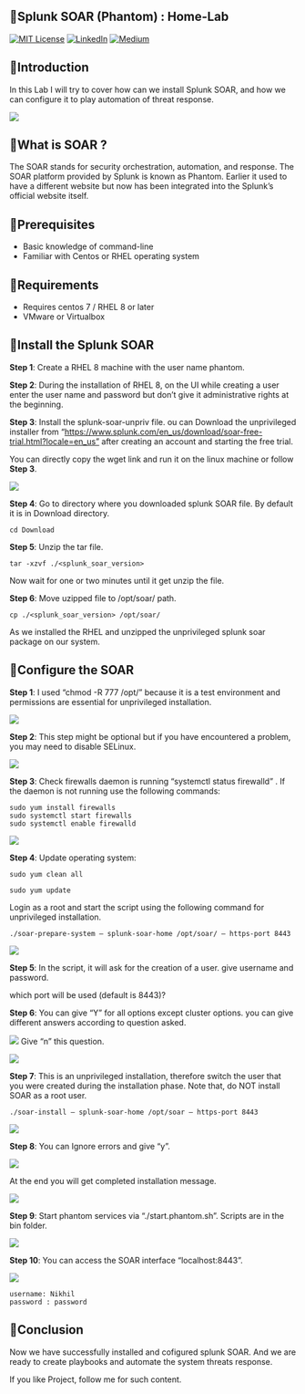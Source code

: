 
## 🍁Splunk SOAR (Phantom) : Home-Lab

[![MIT License](https://img.shields.io/badge/License-MIT-green.svg)](https://choosealicense.com/licenses/mit/)
        [![LinkedIn](https://img.shields.io/badge/LinkedIn-Profile-blue)](https://www.linkedin.com/in/nikhil--chaudhari/)
        [![Medium](https://img.shields.io/badge/Medium-Writeups-black)](https://medium.com/@nikhil-c)


## 🍁Introduction
In this Lab I will try to cover how can we install Splunk SOAR, and how we can configure it to play automation of threat response.

![](https://github.com/DNcrypter/Splunk-SOAR-Phantom-Lab/blob/main/soar%20banner.jpeg)

## 🍁What is SOAR ?
The SOAR stands for security orchestration, automation, and response. The SOAR platform provided by Splunk is known as Phantom. Earlier it used to have a different website but now has been integrated into the Splunk’s official website itself.

## 🍁Prerequisites
- Basic knowledge of command-line
- Familiar with Centos or RHEL operating system

## 🍁Requirements
- Requires centos 7 / RHEL 8 or later
- VMware or Virtualbox

## 🍁Install the Splunk SOAR
**Step 1**: Create a RHEL 8 machine with the user name phantom.

**Step 2**: During the installation of RHEL 8, on the UI while creating a user enter the user name and password but don’t give it administrative rights at the beginning.

**Step 3**: Install the splunk-soar-unpriv file.
ou can Download the unprivileged installer from “https://www.splunk.com/en_us/download/soar-free-trial.html?locale=en_us” after creating an account and starting the free trial.

You can directly copy the wget link and run it on the linux machine or follow **Step 3**.

![](https://github.com/DNcrypter/Splunk-SOAR-Phantom-Lab/blob/main/Images/img%201.jpeg)

**Step 4**: Go to directory where you downloaded splunk SOAR file. By default it is in Download directory.
```
cd Download
```
**Step 5**: Unzip the tar file.
```
tar -xzvf ./<splunk_soar_version>
```
Now wait for one or two minutes until it get unzip the file.

**Step 6**: Move uzipped file to /opt/soar/ path.
```
cp ./<splunk_soar_version> /opt/soar/
```
As we installed the RHEL and unzipped the unprivileged splunk soar package on our system.


## 🍁Configure the SOAR

**Step 1**: I used “chmod -R 777 /opt/” because it is a test environment and permissions are essential for unprivileged installation.

![](https://github.com/DNcrypter/Splunk-SOAR-Phantom-Lab/blob/main/Images/img%202.jpeg)


**Step 2**: This step might be optional but if you have encountered a problem, you may need to disable SELinux.

![](https://github.com/DNcrypter/Splunk-SOAR-Phantom-Lab/blob/main/Images/img%203.jpeg)

**Step 3**: Check firewalls daemon is running “systemctl status firewalld” . If the daemon is not running use the following commands:
```
sudo yum install firewalls
sudo systemctl start firewalls
sudo systemctl enable firewalld
```

![](https://github.com/DNcrypter/Splunk-SOAR-Phantom-Lab/blob/main/Images/img%204.jpeg)

**Step 4**: Update operating system:
```
sudo yum clean all
```
```
sudo yum update
```

Login as a root and start the script using the following command for unprivileged installation.
```
./soar-prepare-system — splunk-soar-home /opt/soar/ — https-port 8443
```

![](https://github.com/DNcrypter/Splunk-SOAR-Phantom-Lab/blob/main/Images/img%205.jpeg)

**Step 5**: In the script, it will ask for the creation of a user. give username and password.

which port will be used (default is 8443)?

**Step 6**: You can give “Y” for all options except cluster options. you can give different answers according to question asked.

![](https://github.com/DNcrypter/Splunk-SOAR-Phantom-Lab/blob/main/Images/img%206.jpeg)
Give “n” this question.

![](https://github.com/DNcrypter/Splunk-SOAR-Phantom-Lab/blob/main/Images/img%207.jpeg)

**Step 7**: This is an unprivileged installation, therefore switch the user that you were created during the installation phase. Note that, do NOT install SOAR as a root user.
```
./soar-install — splunk-soar-home /opt/soar — https-port 8443

```
![](https://github.com/DNcrypter/Splunk-SOAR-Phantom-Lab/blob/main/Images/img%208.jpeg)

**Step 8**: You can Ignore errors and give “y”.

![](https://github.com/DNcrypter/Splunk-SOAR-Phantom-Lab/blob/main/Images/img%209.jpeg)

At the end you will get completed installation message.

![](https://github.com/DNcrypter/Splunk-SOAR-Phantom-Lab/blob/main/Images/img%2010.jpeg)

**Step 9**: Start phantom services via “./start.phantom.sh”. Scripts are in the bin folder.

![](https://github.com/DNcrypter/Splunk-SOAR-Phantom-Lab/blob/main/Images/img%2011.jpeg)

**Step 10**: You can access the SOAR interface “localhost:8443”.

![](https://github.com/DNcrypter/Splunk-SOAR-Phantom-Lab/blob/main/Images/img%2012.jpeg)

```
username: Nikhil
password : password
```
## 🍁Conclusion
Now we have successfully installed and cofigured splunk SOAR. And we are ready to create playbooks and automate the system threats response.

If you like Project, follow me for such content.

